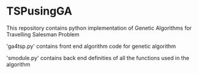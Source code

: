 # TSPusingGA
This repository contains python implementation of Genetic Algorithms for Travelling Salesman Problem

'ga4tsp.py' contains front end algorithm code for genetic algorithm

'smodule.py' contains back end definities of all the functions used in the algorithm

